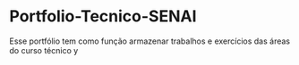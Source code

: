 # Portfolio-Tecnico-SENAI
Esse portfólio tem como função armazenar trabalhos e exercícios das áreas do curso técnico 
y
